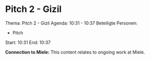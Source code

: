 # Pitch 2 - Gizil
Thema: Pitch 2 - Gizil
Agenda: 10:31 - 10:37
Beteiligte Personen:
- Pitch

Start: 10:31
End: 10:37

**Connection to Miele:** This content relates to ongoing work at Miele.
